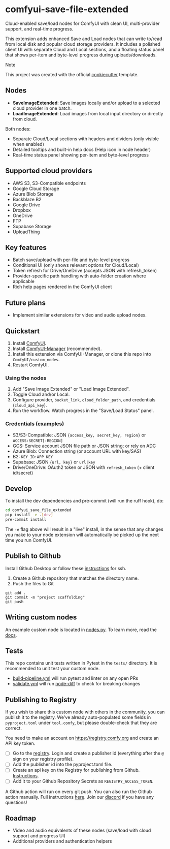 # comfyui-save-file-extended

Cloud-enabled save/load nodes for ComfyUI with clean UI, multi-provider support, and real-time progress.

This extension adds enhanced Save and Load nodes that can write to/read from local disk and popular cloud storage providers. It includes a polished client UI with separate Cloud and Local sections, and a floating status panel that shows per-item and byte-level progress during uploads/downloads.

> [!NOTE]
> This project was created with the official [cookiecutter](https://github.com/Comfy-Org/cookiecutter-comfy-extension) template.

## Nodes

-   **SaveImageExtended**: Save images locally and/or upload to a selected cloud provider in one batch.
-   **LoadImageExtended**: Load images from local input directory or directly from cloud.

Both nodes:

-   Separate Cloud/Local sections with headers and dividers (only visible when enabled)
-   Detailed tooltips and built-in help docs (Help icon in node header)
-   Real-time status panel showing per-item and byte-level progress

## Supported cloud providers

-   AWS S3, S3-Compatible endpoints
-   Google Cloud Storage
-   Azure Blob Storage
-   Backblaze B2
-   Google Drive
-   Dropbox
-   OneDrive
-   FTP
-   Supabase Storage
-   UploadThing

## Key features

-   Batch save/upload with per-file and byte-level progress
-   Conditional UI (only shows relevant options for Cloud/Local)
-   Token refresh for Drive/OneDrive (accepts JSON with refresh_token)
-   Provider-specific path handling with auto-folder creation where applicable
-   Rich help pages rendered in the ComfyUI client

## Future plans

-   Implement similar extensions for video and audio upload nodes.

## Quickstart

1. Install [ComfyUI](https://docs.comfy.org/get_started).
2. Install [ComfyUI-Manager](https://github.com/ltdrdata/ComfyUI-Manager) (recommended).
3. Install this extension via ComfyUI-Manager, or clone this repo into `ComfyUI/custom_nodes`.
4. Restart ComfyUI.

### Using the nodes

1. Add "Save Image Extended" or "Load Image Extended".
2. Toggle Cloud and/or Local.
3. Configure provider, `bucket_link`, `cloud_folder_path`, and credentials (`cloud_api_key`).
4. Run the workflow. Watch progress in the "Save/Load Status" panel.

### Credentials (examples)

-   S3/S3-Compatible: JSON `{access_key, secret_key, region}` or `ACCESS:SECRET[:REGION]`
-   GCS: Service account JSON file path or JSON string; or rely on ADC
-   Azure Blob: Connection string (or account URL with key/SAS)
-   B2: `KEY_ID:APP_KEY`
-   Supabase: JSON `{url, key}` or `url|key`
-   Drive/OneDrive: OAuth2 token or JSON with `refresh_token` (+ client id/secret)

## Develop

To install the dev dependencies and pre-commit (will run the ruff hook), do:

```bash
cd comfyui_save_file_extended
pip install -e .[dev]
pre-commit install
```

The `-e` flag above will result in a "live" install, in the sense that any changes you make to your node extension will automatically be picked up the next time you run ComfyUI.

## Publish to Github

Install Github Desktop or follow these [instructions](https://docs.github.com/en/authentication/connecting-to-github-with-ssh/generating-a-new-ssh-key-and-adding-it-to-the-ssh-agent) for ssh.

1. Create a Github repository that matches the directory name.
2. Push the files to Git

```
git add .
git commit -m "project scaffolding"
git push
```

## Writing custom nodes

An example custom node is located in [nodes.py](src/comfyui_save_file_extended/nodes.py). To learn more, read the [docs](https://docs.comfy.org/essentials/custom_node_overview).

## Tests

This repo contains unit tests written in Pytest in the `tests/` directory. It is recommended to unit test your custom node.

-   [build-pipeline.yml](.github/workflows/build-pipeline.yml) will run pytest and linter on any open PRs
-   [validate.yml](.github/workflows/validate.yml) will run [node-diff](https://github.com/Comfy-Org/node-diff) to check for breaking changes

## Publishing to Registry

If you wish to share this custom node with others in the community, you can publish it to the registry. We've already auto-populated some fields in `pyproject.toml` under `tool.comfy`, but please double-check that they are correct.

You need to make an account on https://registry.comfy.org and create an API key token.

-   [ ] Go to the [registry](https://registry.comfy.org). Login and create a publisher id (everything after the `@` sign on your registry profile).
-   [ ] Add the publisher id into the pyproject.toml file.
-   [ ] Create an api key on the Registry for publishing from Github. [Instructions](https://docs.comfy.org/registry/publishing#create-an-api-key-for-publishing).
-   [ ] Add it to your Github Repository Secrets as `REGISTRY_ACCESS_TOKEN`.

A Github action will run on every git push. You can also run the Github action manually. Full instructions [here](https://docs.comfy.org/registry/publishing). Join our [discord](https://discord.com/invite/comfyorg) if you have any questions!

## Roadmap

-   Video and audio equivalents of these nodes (save/load with cloud support and progress UI)
-   Additional providers and authentication helpers
